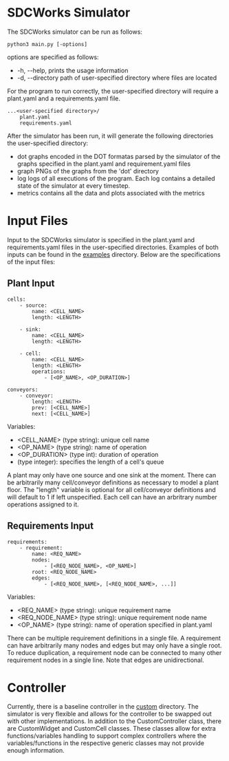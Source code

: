 # SDCWorks Simulator

The SDCWorks simulator can be run as follows:
```
python3 main.py [-options]
```

options are specified as follows:
* -h, --help,       prints the usage information
* -d, --directory   path of user-specified directory where files are located

For the program to run correctly, the user-specified directory will require a
plant.yaml and a requirements.yaml file. 
```
...<user-specified directory>/
    plant.yaml
    requirements.yaml
```

After the simulator has been run, it
will generate the following directories the user-specified directory:
* dot       graphs encoded in the DOT formatas parsed by the simulator of the
  graphs specified in the plant.yaml and requirement.yaml files
* graph     PNGs of the graphs from the 'dot' directory
* log       logs of all executions of the program. Each log contains a detailed
  state of the simulator at every timestep.
* metrics   contains all the data and plots associated with the metrics

# Input Files

Input to the SDCWorks simulator is specified in the plant.yaml and
requirements.yaml files in the user-specified directories. Examples of both
inputs can be found in the [examples](../examples/) directory. Below are the
specifications of the input files:

## Plant Input

```
cells:
    - source:
        name: <CELL_NAME>
        length: <LENGTH>

    - sink:
        name: <CELL_NAME>
        length: <LENGTH>

    - cell:
        name: <CELL_NAME>
        length: <LENGTH>
        operations:
            - [<OP_NAME>, <OP_DURATION>]
            
conveyors:
    - conveyor:
        length: <LENGTH>
        prev: [<CELL_NAME>]
        next: [<CELL_NAME>]

```

Variables:
* <CELL_NAME>   (type string): unique cell name 
* <OP_NAME>     (type string): name of operation
* <OP_DURATION> (type int): duration of operation
* <LENGTH>      (type integer): specifies the length of a cell's queue

A plant may only have one source and one sink at the moment. There can be
arbitrarily many cell/conveyor definitions as necessary to model a plant
floor. The "length" variable is optional for all cell/conveyor definitions and
will default to 1 if left unspecified. Each cell can have an arbritrary number
operations assigned to it.

## Requirements Input

```
requirements:
    - requirement:
        name: <REQ_NAME>
        nodes:
            - [<REQ_NODE_NAME>, <OP_NAME>]
        root: <REQ_NODE_NAME>
        edges:
            - [<REQ_NODE_NAME>, [<REQ_NODE_NAME>, ...]]
```

Variables:
* <REQ_NAME>        (type string): unique requirement name
* <REQ_NODE_NAME>   (type string): unique requirement node name
* <OP_NAME>         (type string): name of operation specified in plant.yaml

There can be multiple requirement definitions in a single file. A requirement
can have arbitrarily many nodes and edges but may only have a single root. To
reduce duplication, a requirement node can be connected to many other
requirement nodes in a single line. Note that edges are unidirectional.

# Controller

Currently, there is a baseline controller in the [custom](custom/) directory.
The simulator is very flexible and allows for the controller to be swapped out
with other implementations. In addition to the CustomController class, there are
CustomWidget and CustomCell classes. These classes allow for extra
functions/variables handling to support complex controllers where the
variables/functions in the respective generic classes may not provide enough
information. 
